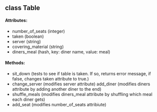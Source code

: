 ## class Table

#### Attributes:
- number_of_seats (integer)
- taken (boolean)
- server (string)
- covering_material (string)
- diners_meal (hash, key: diner name, value: meal)

#### Methods:
- sit_down (tests to see if table is taken. If so, returns error message, if false, changes taken attribute to true.)
- change_server (modifies server attribute)
add_diner (modifies diners attribute by adding another diner to the end)
- shuffle_meals (modifies diners_meal attribute by shuffling which meal each diner gets)
- add_seat (modifies number_of_seats attribiute)
